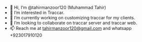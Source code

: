 - 👋 Hi, I’m @tahirmanzoor120 (Muhammad Tahir)
- 👀 I’m interested in Traccar.
- 🌱 I’m currently working on customizing traccar for my clients.
- 💞️ I’m looking to collaborate on traccar server and traccar web.
- 📫 Reach me at tahirmanzoor120@gmail.com and whatsapp +923017910120

